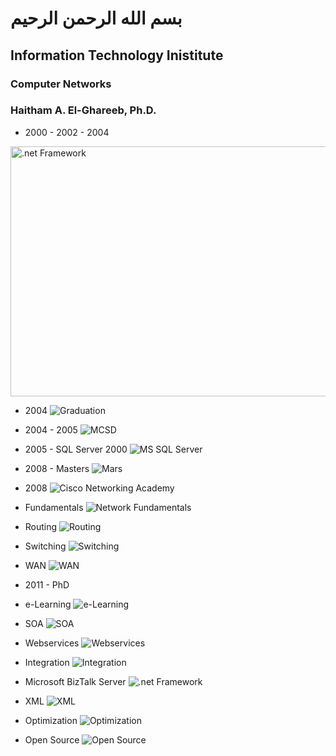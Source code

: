 # بسم الله الرحمن الرحيم

## Information Technology Inistitute

### Computer Networks

### Haitham A. El-Ghareeb, Ph.D.

- 2000 - 2002 - 2004
<img alt=".net Framework" src="https://github.com/helghareeb/courses/blob/master/computer_networks/ITI/intake_38/Day_01/img/001.png" width=600 height=400 />

- 2004
![Graduation](https://github.com/helghareeb/courses/blob/master/computer_networks/ITI/intake_38/Day_01/img/002.jpg)

- 2004 - 2005
![MCSD](https://github.com/helghareeb/courses/blob/master/computer_networks/ITI/intake_38/Day_01/img/003.png)

- 2005 - SQL Server 2000
![MS SQL Server](https://github.com/helghareeb/courses/blob/master/computer_networks/ITI/intake_38/Day_01/img/004.jpg)

- 2008 - Masters
![Mars](https://github.com/helghareeb/courses/blob/master/computer_networks/ITI/intake_38/Day_01/img/005.jpg)

- 2008
![Cisco Networking Academy](https://github.com/helghareeb/courses/blob/master/computer_networks/ITI/intake_38/Day_01/img/006.jpg)

- Fundamentals
![Network Fundamentals](https://github.com/helghareeb/courses/blob/master/computer_networks/ITI/intake_38/Day_01/img/007.jpg)

- Routing
![Routing](https://github.com/helghareeb/courses/blob/master/computer_networks/ITI/intake_38/Day_01/img/008.jpg)

- Switching
![Switching](https://github.com/helghareeb/courses/blob/master/computer_networks/ITI/intake_38/Day_01/img/009.jpg)

- WAN
![WAN](https://github.com/helghareeb/courses/blob/master/computer_networks/ITI/intake_38/Day_01/img/010.png)

- 2011 - PhD

- e-Learning
![e-Learning](https://github.com/helghareeb/courses/blob/master/computer_networks/ITI/intake_38/Day_01/img/011.jpg)

- SOA
![SOA](https://github.com/helghareeb/courses/blob/master/computer_networks/ITI/intake_38/Day_01/img/012.jpg)

- Webservices
![Webservices](https://github.com/helghareeb/courses/blob/master/computer_networks/ITI/intake_38/Day_01/img/013.jpg)

- Integration
![Integration](https://github.com/helghareeb/courses/blob/master/computer_networks/ITI/intake_38/Day_01/img/014.jpg)

- Microsoft BizTalk Server
![.net Framework](https://github.com/helghareeb/courses/blob/master/computer_networks/ITI/intake_38/Day_01/img/015.jpg)

- XML
![XML](https://github.com/helghareeb/courses/blob/master/computer_networks/ITI/intake_38/Day_01/img/016.jpg)

- Optimization
![Optimization](https://github.com/helghareeb/courses/blob/master/computer_networks/ITI/intake_38/Day_01/img/017.jpg)

- Open Source
![Open Source](https://github.com/helghareeb/courses/blob/master/computer_networks/ITI/intake_38/Day_01/img/018.jpg)
